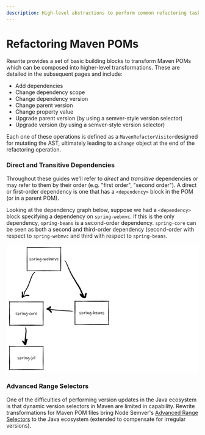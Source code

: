 ```yaml
---
description: High-level abstractions to perform common refactoring tasks on Maven POMs.
---
```


# Refactoring Maven POMs

Rewrite provides a set of basic building blocks to transform Maven POMs which can be composed into higher-level transformations. These are detailed in the subsequent pages and include:

* Add dependencies
* Change dependency scope
* Change dependency version
* Change parent version
* Change property value
* Upgrade parent version \(by using a semver-style version selector\)
* Upgrade version \(by using a semver-style version selector\) 

Each one of these operations is defined as a `MavenRefactorVisitor`designed for mutating the AST, ultimately leading to a `Change` object at the end of the refactoring operation.

### Direct and Transitive Dependencies

Throughout these guides we'll refer to _direct_ and _transitive_ dependencies or may refer to them by their order \(e.g. "first order", "second order"\). A direct or first-order dependency is one that has a `<dependency>` block in the POM \(or in a parent POM\).

Looking at the dependency graph below, suppose we had a `<dependency>` block specifying a dependency on `spring-webmvc`. If this is the only dependency, `spring-beans` is a second-order dependency. `spring-core` can be seen as both a second and third-order dependency \(second-order with respect to `spring-webmvc` and third with respect to `spring-beans`.

![](../../../.gitbook/assets/image%20%289%29.png)

### Advanced Range Selectors

One of the difficulties of performing version updates in the Java ecosystem is that dynamic version selectors in Maven are limited in capability. Rewrite transformations for Maven POM files bring Node Semver's [Advanced Range Selectors](https://github.com/npm/node-semver#advanced-range-syntax) to the Java ecosystem \(extended to compensate for irregular versions\).


